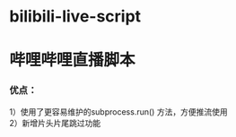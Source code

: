# bilibili-live-script

<h1>哔哩哔哩直播脚本</h1>

<h3>优点：</h3>
   1）使用了更容易维护的subprocess.run() 方法，方便推流使用
  <br>  2）新增片头片尾跳过功能
    
